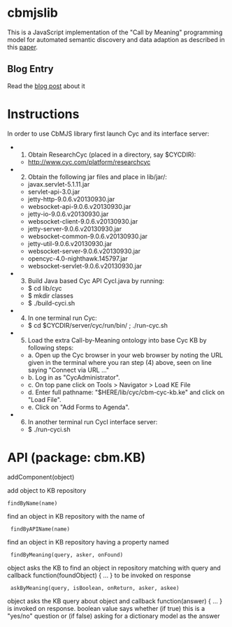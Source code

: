 # cbmjslib

This is a JavaScript implementation of the "Call by Meaning" programming model for automated
semantic discovery and data adaption as described in this [paper](http://www.hesam.us/callbymeaning/).

## Blog Entry

Read the [blog post](http://www.cdglabs.org/cbmjslib/blog) about it

# Instructions

In order to use CbMJS library first launch Cyc and its interface server:

* 1) Obtain ResearchCyc (placed in a directory, say $CYCDIR):
  * http://www.cyc.com/platform/researchcyc

* 2) Obtain the following jar files and place in lib/jar/:
  * javax.servlet-5.1.11.jar
  * servlet-api-3.0.jar
   * jetty-http-9.0.6.v20130930.jar
   * websocket-api-9.0.6.v20130930.jar
   * jetty-io-9.0.6.v20130930.jar
   * websocket-client-9.0.6.v20130930.jar
   * jetty-server-9.0.6.v20130930.jar
   * websocket-common-9.0.6.v20130930.jar
   * jetty-util-9.0.6.v20130930.jar
   * websocket-server-9.0.6.v20130930.jar
   * opencyc-4.0-nighthawk.145797.jar
   * websocket-servlet-9.0.6.v20130930.jar

* 3) Build Java based Cyc API CycI.java by running:
  * $ cd lib/cyc
  * $ mkdir classes
  * $ ./build-cyci.sh

* 4) In one terminal run Cyc:
  * $ cd $CYCDIR/server/cyc/run/bin/ ; ./run-cyc.sh
  
* 5) Load the extra Call-by-Meaning ontology into base Cyc KB by following steps:
  * a. Open up the Cyc browser in your web browser by noting the URL given in the terminal where you ran step (4) above, seen on line saying "Connect via URL ..."
  * b. Log in as "CycAdministrator".
  * c. On top pane click on Tools > Navigator > Load KE File   
  * d. Enter full pathname: "$HERE/lib/cyc/cbm-cyc-kb.ke" and click on "Load File".
  * e. Click on "Add Forms to Agenda".
   
* 6) In another terminal run CycI interface server:
  * $ ./run-cyci.sh

# API (package: cbm.KB)

  addComponent(object)

add object to KB repository

    findByName(name)

find an object in KB repository with the name of <name>

     findByAPIName(name)

find an object in KB repository having a property named <name>

     findByMeaning(query, asker, onFound)

object <asker> asks the KB to find an object in repository matching with query <query> and 
callback <onFound> function(foundObject) { ... } to be invoked on response

	 askByMeaning(query, isBoolean, onReturn, asker, askee)

object <asker> asks the KB query <query> about object <askee> and callback <onReturn> 
function(answer) { ... } is invoked on response. <isBoolean> boolean value says whether
(if true) this is a "yes/no" question or (if false) asking for a dictionary model as 
the answer

